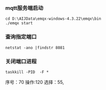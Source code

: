 ### mqtt服务端启动
```
cd D:\AIJData\emqx-windows-4.3.22\emqx\bin
./emqx start
```
### 查询指定端口 
```
netstat -ano |findstr 8081
```
### 关闭端口进程
```
taskkill -PID  -F *
```


序号：70
操作:120
选择：55,